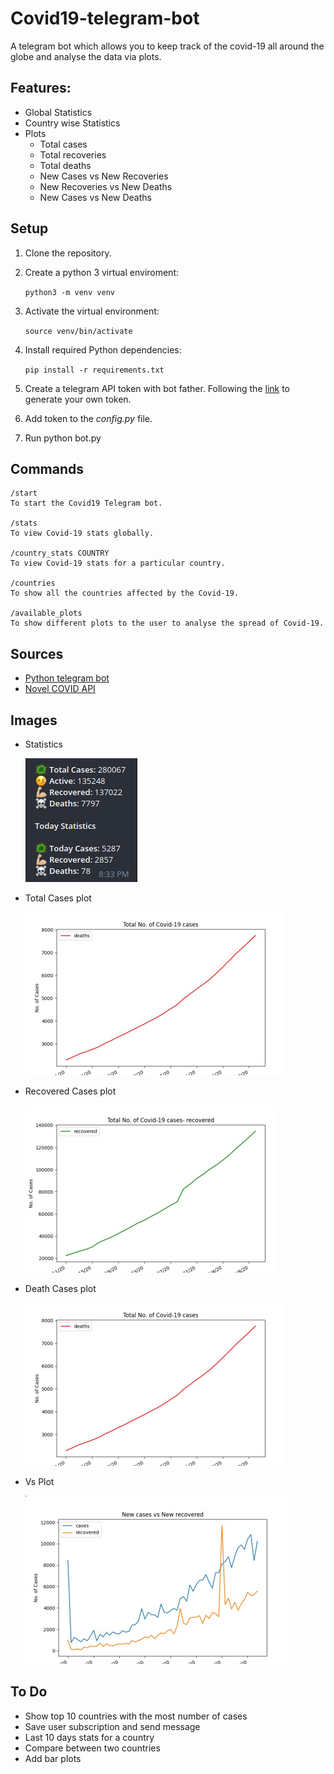 # Covid19-telegram-bot

A telegram bot which allows you to keep track of the covid-19 all around the globe and analyse the data via plots.

## Features:
* Global Statistics
* Country wise Statistics
* Plots
    * Total cases
    * Total recoveries
    * Total deaths
    * New Cases vs New Recoveries
    * New Recoveries vs New Deaths
    * New Cases vs New Deaths

## Setup
1. Clone the repository.
2. Create a python 3 virtual enviroment:
    
    `python3 -m venv venv`
3. Activate the virtual environment:

    `source venv/bin/activate`

4. Install required Python dependencies: 

    `pip install -r requirements.txt`
5. Create a telegram API token with bot father. Following the [link](https://medium.com/shibinco/create-a-telegram-bot-using-botfather-and-get-the-api-token-900ba00e0f39) to generate your own token.
6. Add token to the *config.py* file.
7. Run python bot.py

## Commands
```
/start
To start the Covid19 Telegram bot.

/stats
To view Covid-19 stats globally.

/country_stats COUNTRY
To view Covid-19 stats for a particular country.

/countries
To show all the countries affected by the Covid-19.

/available_plots
To show different plots to the user to analyse the spread of Covid-19.
```

## Sources
* [Python telegram bot](https://github.com/python-telegram-bot/python-telegram-bot)
* [Novel COVID API](https://github.com/NovelCOVID/API)

## Images
* Statistics
    
    ![Stats](https://github.com/Ugtan/Covid19-telegram-bot/blob/master/images/stats.png)
* Total Cases plot
    
    ![Total Cases](https://github.com/Ugtan/Covid19-telegram-bot/blob/master/images/totaldeaths.png)
* Recovered Cases plot
    
    ![Recovered](https://github.com/Ugtan/Covid19-telegram-bot/blob/master/images/recovered.png)
* Death Cases plot
    
    ![Deaths](https://github.com/Ugtan/Covid19-telegram-bot/blob/master/images/totaldeaths.png)
* Vs Plot
    
    ![VsPlot](https://github.com/Ugtan/Covid19-telegram-bot/blob/master/images/vsplot.png)

## To Do

* Show top 10 countries with the most number of cases
* Save user subscription and send message
* Last 10 days stats for a country
* Compare between two countries
* Add bar plots